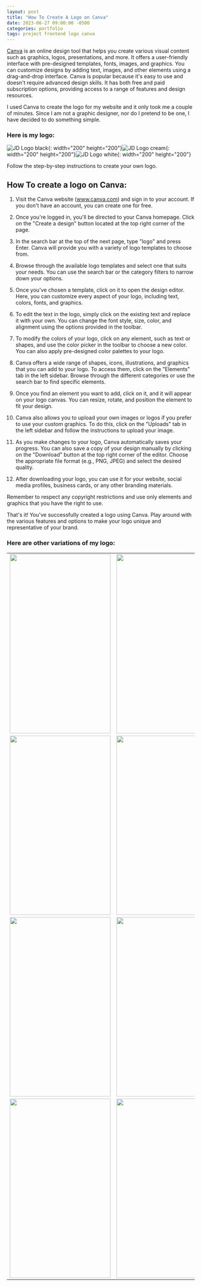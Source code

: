 ```yaml
---
layout: post
title: "How To Create A Logo on Canva"
date: 2023-06-27 09:00:00 -0500
categories: portfolio
tags: project frontend logo canva
---
```


[Canva](https://www.canva.com/) is an online design tool that helps you create various visual content such as graphics, logos, presentations, and more. It offers a user-friendly interface with pre-designed templates, fonts, images, and graphics. You can customize designs by adding text, images, and other elements using a drag-and-drop interface. Canva is popular because it's easy to use and doesn't require advanced design skills. It has both free and paid subscription options, providing access to a range of features and design resources.

I used Canva to create the logo for my website and it only took me a couple of minutes.
Since I am not a graphic designer, nor do I pretend to be one, I have decided to do something simple.

### Here is my logo:

![JD Logo black](/assets/img/juan-diaz-logo/juan-diaz-logo-black.png){: width="200" height="200"}![JD Logo cream](/assets/img/juan-diaz-logo/juan-diaz-logo-cream.png){: width="200" height="200"}![JD Logo white](/assets/img/juan-diaz-logo/juan-diaz-logo-white.png){: width="200" height="200"}

Follow the step-by-step instructions to create your own logo.

## How To create a logo on Canva:

1. Visit the Canva website (www.canva.com) and sign in to your account. If you don't have an account, you can create one for free.

2. Once you're logged in, you'll be directed to your Canva homepage. Click on the "Create a design" button located at the top right corner of the page.

3. In the search bar at the top of the next page, type "logo" and press Enter. Canva will provide you with a variety of logo templates to choose from.

4. Browse through the available logo templates and select one that suits your needs. You can use the search bar or the category filters to narrow down your options.

5. Once you've chosen a template, click on it to open the design editor. Here, you can customize every aspect of your logo, including text, colors, fonts, and graphics.

6. To edit the text in the logo, simply click on the existing text and replace it with your own. You can change the font style, size, color, and alignment using the options provided in the toolbar.

7. To modify the colors of your logo, click on any element, such as text or shapes, and use the color picker in the toolbar to choose a new color. You can also apply pre-designed color palettes to your logo.

8. Canva offers a wide range of shapes, icons, illustrations, and graphics that you can add to your logo. To access them, click on the "Elements" tab in the left sidebar. Browse through the different categories or use the search bar to find specific elements.

9. Once you find an element you want to add, click on it, and it will appear on your logo canvas. You can resize, rotate, and position the element to fit your design.

10. Canva also allows you to upload your own images or logos if you prefer to use your custom graphics. To do this, click on the "Uploads" tab in the left sidebar and follow the instructions to upload your image.

11. As you make changes to your logo, Canva automatically saves your progress. You can also save a copy of your design manually by clicking on the "Download" button at the top right corner of the editor. Choose the appropriate file format (e.g., PNG, JPEG) and select the desired quality.

12. After downloading your logo, you can use it for your website, social media profiles, business cards, or any other branding materials.

Remember to respect any copyright restrictions and use only elements and graphics that you have the right to use.

That's it! You've successfully created a logo using Canva. Play around with the various features and options to make your logo unique and representative of your brand.

### Here are other variations of my logo:

<!-- ![JD Logo white](){: width="300" height="300"} -->

<table>
  <tr>
    <td><img src="/assets/img/juan-diaz-logo/jd-huge-logo.png" width=270 height=480></td>
    <td><img src="/assets/img/juan-diaz-logo/juan-diaz-big-logo.png" width=270 height=480></td>
    <td><img src="/assets/img/juan-diaz-logo/jd-juan-diaz-logo-black.png" width=270 height=480></td>
  </tr>
  <tr>
    <td><img src="/assets/img/juan-diaz-logo/jd-logo-black.png" width=270 height=480></td>
    <td><img src="/assets/img/juan-diaz-logo/jd-logo-cream.png" width=270 height=480></td>
    <td><img src="/assets/img/juan-diaz-logo/jd-logo-white.png" width=270 height=480></td>
  </tr>
    <tr>
    <td><img src="/assets/img/juan-diaz-logo/juan-diaz-logo-black.png" width=270 height=480></td>
    <td><img src="/assets/img/juan-diaz-logo/juan-diaz-logo-cream.png" width=270 height=480></td>
    <td><img src="/assets/img/juan-diaz-logo/juan-diaz-logo-white.png" width=270 height=480></td>
  </tr>
    <tr>
    <td><img src="/assets/img/juan-diaz-logo/juan-diaz-logo-black-small.png" width=270 height=480></td>
    <td><img src="/assets/img/juan-diaz-logo/juan-diaz-logo-cream-small.png" width=270 height=480></td>
    <td><img src="/assets/img/juan-diaz-logo/juan-diaz-logo-white-small.png" width=270 height=480></td>
  </tr>
 </table>
